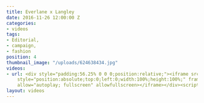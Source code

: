 ```yaml
---
title: Everlane x Langley
date: 2016-11-26 12:00:00 Z
categories:
- videos
tags:
- Editorial,
- campaign,
- fashion
position: 4
thumbnail_image: "/uploads/624638434.jpg"
videos:
- url: <div style="padding:56.25% 0 0 0;position:relative;"><iframe src="https://player.vimeo.com/video/209160408?autoplay=1&title=0&byline=0&portrait=0"
    style="position:absolute;top:0;left:0;width:100%;height:100%;" frameborder="0"
    allow="autoplay; fullscreen" allowfullscreen></iframe></div><script src="https://player.vimeo.com/api/player.js"></script>
layout: videos
---
```


